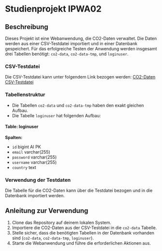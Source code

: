 # Studienprojekt IPWA02

## Beschreibung
Dieses Projekt ist eine Webanwendung, die CO2-Daten verwaltet. Die Daten werden aus einer CSV-Testdatei importiert und in einer Datenbank gespeichert. 
Für das erfolgreiche Testen der Anwendung werden insgesamt drei Tabellen benötigt: `co2-data`, `co2-data-tmp`, und `loginuser`.

### CSV-Testdatei
Die CSV-Testdatei kann unter folgendem Link bezogen werden: [CO2-Daten CSV-Testdatei](https://github.com/owid/co2-data)

### Tabellenstruktur
- Die Tabellen `co2-data` und `co2-data-tmp` haben den exakt gleichen Aufbau.
- Die Tabelle `loginuser` hat folgenden Aufbau:

#### Table: loginuser
**Spalten:**
- `id` bigint AI PK
- `email` varchar(255)
- `password` varchar(255)
- `username` varchar(255)
- `country` text

### Verwendung der Testdaten
Die Tabelle für die CO2-Daten kann über die Testdatei bezogen und in die Datenbank importiert werden.

## Anleitung zur Verwendung
1. Clone das Repository auf deinem lokalen System.
2. Importiere die CO2-Daten aus der CSV-Testdatei in die `co2-data` Tabelle.
3. Stelle sicher, dass die benötigten Tabellen in der Datenbank vorhanden sind (`co2-data`, `co2-data-tmp`, `loginuser`).
4. Starte die Webanwendung und führe die erforderlichen Aktionen aus.


